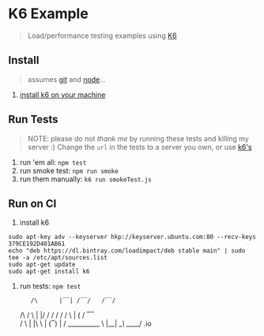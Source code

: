 # K6 Example
> Load/performance testing examples using [K6](https://k6.io/)

## Install
> assumes [git](https://git-scm.com/downloads) and [node](https://nodejs.org/en/)...
1. [install k6 on your machine](https://k6.io/docs/getting-started/installation)

## Run Tests
> NOTE: please do not _thank me_ by running these tests and killing my server :) Change the `url` in the tests to a server you own, or use [k6's](http://test.k6.io/)
1. run 'em all: `npm test`
1. run smoke test: `npm run smoke`
1. run them manually: `k6 run smokeTest.js`


## Run on CI
1. install k6
  ```
  sudo apt-key adv --keyserver hkp://keyserver.ubuntu.com:80 --recv-keys 379CE192D401AB61
  echo "deb https://dl.bintray.com/loadimpact/deb stable main" | sudo tee -a /etc/apt/sources.list
  sudo apt-get update
  sudo apt-get install k6
  ```
1. run tests: `npm test`



          /\      |‾‾| /‾‾/   /‾‾/
     /\  /  \     |  |/  /   /  /
    /  \/    \    |     (   /   ‾‾\
   /          \   |  |\  \ |  (‾)  |
  / __________ \  |__| \__\ \_____/ .io